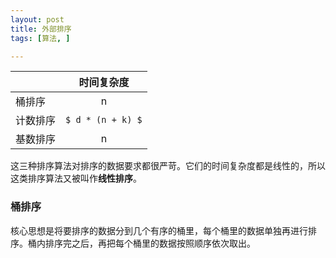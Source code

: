 ```yaml
---
layout: post
title: 外部排序
tags: [算法, ]

---
```


| &nbsp; | 时间复杂度 |
| :-------- |:------:|
| 桶排序 | n |
| 计数排序 | `$ d * (n + k) $` |
| 基数排序 | n |

这三种排序算法对排序的数据要求都很严苛。它们的时间复杂度都是线性的，所以这类排序算法又被叫作**线性排序**。  

### 桶排序
核心思想是将要排序的数据分到几个有序的桶里，每个桶里的数据单独再进行排序。桶内排序完之后，再把每个桶里的数据按照顺序依次取出。